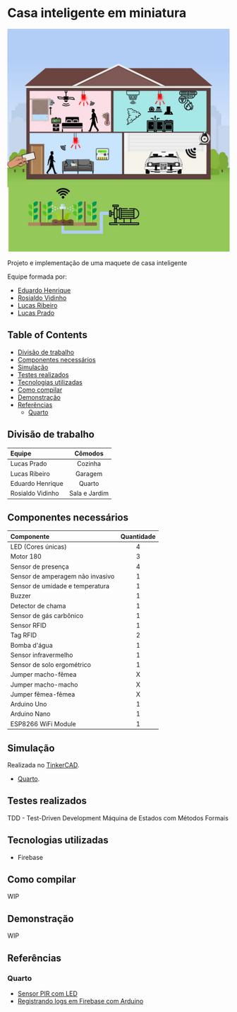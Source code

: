 # Casa inteligente em miniatura <!-- omit in toc -->

![Big Picture](assets/big_picture.jpeg)

Projeto e implementação de uma maquete de casa inteligente

Equipe formada por:

- [Eduardo Henrique](https://github.com/ed-henrique)
- [Rosialdo Vidinho](https://github.com/Rosialdo)
- [Lucas Ribeiro](https://github.com/LuKasAlvino)
- [Lucas Prado](https://github.com/Lucasx10)

## Table of Contents <!-- omit in toc -->

- [Divisão de trabalho](#divisão-de-trabalho)
- [Componentes necessários](#componentes-necessários)
- [Simulação](#simulação)
- [Testes realizados](#testes-realizados)
- [Tecnologias utilizadas](#tecnologias-utilizadas)
- [Como compilar](#como-compilar)
- [Demonstração](#demonstração)
- [Referências](#referências)
  - [Quarto](#quarto)

## Divisão de trabalho

| Equipe           | Cômodos         |
| :--------------- | :-------------: |
| Lucas Prado      | Cozinha         |
| Lucas Ribeiro    | Garagem         |
| Eduardo Henrique | Quarto          |
| Rosialdo Vidinho | Sala e Jardim   |

## Componentes necessários

| Componente                       | Quantidade |
| :------------------------------- | :--------: |
| LED (Cores únicas)               | 4          |
| Motor 180                        | 3          |
| Sensor de presença               | 4          |
| Sensor de amperagem não invasivo | 1          |
| Sensor de umidade e temperatura  | 1          |
| Buzzer                           | 1          |
| Detector de chama                | 1          |
| Sensor de gás carbônico          | 1          |
| Sensor RFID                      | 1          |
| Tag RFID                         | 2          |
| Bomba d'água                     | 1          |
| Sensor infravermelho             | 1          |
| Sensor de solo ergométrico       | 1          |
| Jumper macho-fêmea               | X          |
| Jumper macho-macho               | X          |
| Jumper fêmea-fêmea               | X          |
| Arduino Uno                      | 1          |
| Arduino Nano                     | 1          |
| ESP8266 WiFi Module              | 1          |

## Simulação

Realizada no [TinkerCAD](https://www.tinkercad.com/).

- [Quarto](https://www.tinkercad.com/things/1ti3R4PK9Hj-room/editel?sharecode=8vkjghZ6XnxZCeL6nJtyfPkicpLPOaI8kOBU5B5z2uQ).

## Testes realizados

TDD - Test-Driven Development
Máquina de Estados com Métodos Formais

## Tecnologias utilizadas

- Firebase

## Como compilar

WIP

## Demonstração

WIP

## Referências

### Quarto

- [Sensor PIR com LED](https://www.instructables.com/PIR-Motion-Sensor-With-Arduino-in-Tinkercad/)
- [Registrando logs em Firebase com Arduino](https://create.arduino.cc/projecthub/electropeak/connecting-arduino-to-firebase-to-send-receive-data-cd8805)
